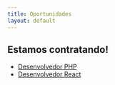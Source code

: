 ```yaml
---
title: Oportunidades
layout: default
---
```


## Estamos contratando!

* [Desenvolvedor PHP](vaga-developer-php)
* [Desenvolvedor React](vaga-developer-react)
